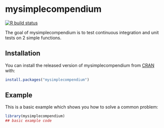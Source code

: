 # mysimplecompendium

<!-- badges: start -->
[![R build status](https://github.com/ankittandon/DATA-598-WI20-week-7/workflows/R-CMD-check/badge.svg)](https://github.com/ankittandon/DATA-598-WI20-week-7/actions)
<!-- badges: end -->

The goal of mysimplecompendium is to test continuous integration and unit tests on 2 simple functions.

## Installation

You can install the released version of mysimplecompendium from [CRAN](https://CRAN.R-project.org) with:

``` r
install.packages("mysimplecompendium")
```

## Example

This is a basic example which shows you how to solve a common problem:

``` r
library(mysimplecompendium)
## basic example code
```


